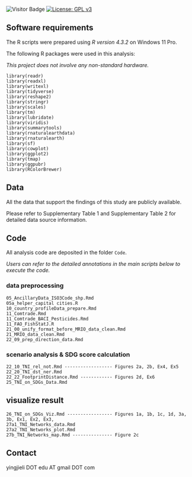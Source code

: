 ![Visitor Badge](https://visitor-badge.laobi.icu/badge?page_id=yingjieli.visitor-badge)
[![License: GPL v3](https://img.shields.io/badge/License-GPLv3-blue.svg)](https://www.gnu.org/licenses/gpl-3.0)



## Software requirements

The R scripts were prepared using *R version 4.3.2* on Windows 11 Pro.

The following R packages were used in this analysis:

*This project does not involve any non-standard hardware.* 
```
library(readr)
library(readxl)
library(writexl)
library(tidyverse)
library(reshape2) 
library(stringr)
library(scales)
library(tm)
library(lubridate)
library(viridis)
library(summarytools)
library(rnaturalearthdata)
library(rnaturalearth)
library(sf)
library(cowplot)
library(ggplot2)
library(tmap)
library(ggpubr)
library(RColorBrewer)
```


## Data

All the data that support the findings of this study are publicly available. 

Please refer to Supplementary Table 1 and Supplementary Table 2 for detailed data source information. 


## Code

All analysis code are deposited in the folder `Code`.

*Users can refer to the detailed annotations in the main scripts below to execute the code.*

### data preprocessing
```
05_AncillaryData_ISO3Code_shp.Rmd
05a_helper_capital cities.R
10_country_profileData_prepare.Rmd
11_Comtrade.Rmd
11_Comtrade_BACI_Pesticides.Rmd
11_FAO_FishStatJ.R
21_00_unify_format_before_MRIO_data_clean.Rmd
21_MRIO_data_clean.Rmd
22_09_prep_direction_data.Rmd
```

### scenario analysis & SDG score calculation
```
22_10_TNI_rel_not.Rmd ------------------ Figures 2a, 2b, Ex4, Ex5
22_20_TNI_dst_ner.Rmd  
22_22_FootprintDistance.Rmd ------------ Figures 2d, Ex6
25_TNI_on_SDGs_Data.Rmd
```

## visualize result 
```
26_TNI_on_SDGs_Viz.Rmd ----------------- Figures 1a, 1b, 1c, 1d, 3a, 3b, Ex1, Ex2, Ex3, 
27a1_TNI_Networks_data.Rmd
27a2_TNI_Networks_plot.Rmd
27b_TNI_Networks_map.Rmd --------------- Figure 2c
```


## Contact
yingjieli DOT edu AT gmail DOT com
